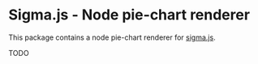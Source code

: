 # Sigma.js - Node pie-chart renderer

This package contains a node pie-chart renderer for [sigma.js](https://sigmajs.org).

TODO

